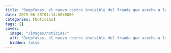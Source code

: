 ```yaml
---
title: "Deepfakes, el nuevo rostro invisible del fraude que acecha a las empresas en Colombia ¿Cómo protegernos?"
date: 2025-06-28T01:14:08+0000
categories: [Noticias]
tags: []
cover:
  image: "/images/noticias/"
  alt: "Deepfakes, el nuevo rostro invisible del fraude que acecha a las empresas en Colombia ¿Cómo protegernos?"
  hidden: false
---
```



